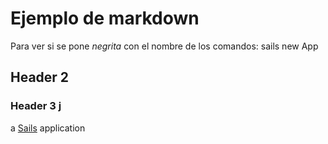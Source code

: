 # Ejemplo de markdown
Para ver si se pone *negrita* con el nombre de los comandos:
sails new App
## Header 2
### Header 3 j

a [Sails](http://sailsjs.org) application
